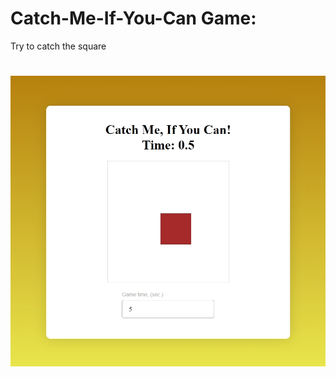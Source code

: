 # Catch-Me-If-You-Can Game:
Try to catch the square

# <img src="https://github.com/sv-dubov/Catch-Me-If-You-Can/blob/main/catchme_screen.jpg" width="600" >